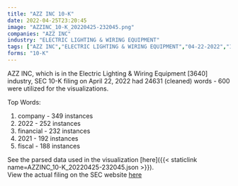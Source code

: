 ```yaml
---
title: "AZZ INC 10-K"
date: 2022-04-25T23:20:45
image: "AZZINC_10-K_20220425-232045.png"
companies: "AZZ INC"
industry: "ELECTRIC LIGHTING & WIRING EQUIPMENT"
tags: ["AZZ INC","ELECTRIC LIGHTING & WIRING EQUIPMENT","04-22-2022","10-K"]
forms: "10-K"
---
```

AZZ INC, which is in the Electric Lighting & Wiring Equipment [3640] industry, SEC 10-K filing on April 22, 2022 had 24631 (cleaned) words - 600 were utilized for the visualizations.

Top Words:
1. company - 349 instances
2. 2022 - 252 instances
3. financial - 232 instances
4. 2021 - 192 instances
5. fiscal - 188 instances


See the parsed data used in the visualization [here]({{< staticlink name=AZZINC_10-K_20220425-232045.json >}}).  
View the actual filing on the SEC website [here](https://www.sec.gov/Archives/edgar/data/8947/0000008947-22-000034.txt)